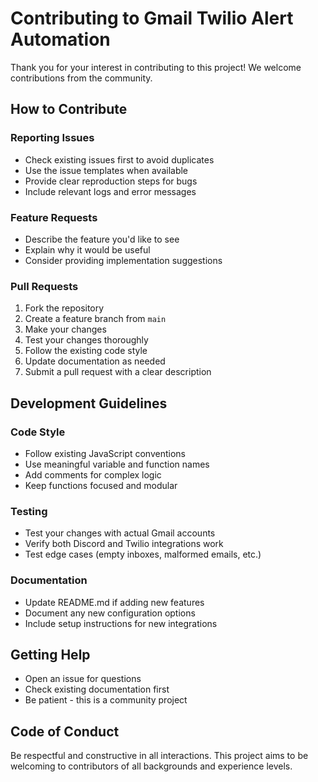 # Contributing to Gmail Twilio Alert Automation

Thank you for your interest in contributing to this project! We welcome contributions from the community.

## How to Contribute

### Reporting Issues
- Check existing issues first to avoid duplicates
- Use the issue templates when available
- Provide clear reproduction steps for bugs
- Include relevant logs and error messages

### Feature Requests
- Describe the feature you'd like to see
- Explain why it would be useful
- Consider providing implementation suggestions

### Pull Requests
1. Fork the repository
2. Create a feature branch from `main`
3. Make your changes
4. Test your changes thoroughly
5. Follow the existing code style
6. Update documentation as needed
7. Submit a pull request with a clear description

## Development Guidelines

### Code Style
- Follow existing JavaScript conventions
- Use meaningful variable and function names
- Add comments for complex logic
- Keep functions focused and modular

### Testing
- Test your changes with actual Gmail accounts
- Verify both Discord and Twilio integrations work
- Test edge cases (empty inboxes, malformed emails, etc.)

### Documentation
- Update README.md if adding new features
- Document any new configuration options
- Include setup instructions for new integrations

## Getting Help

- Open an issue for questions
- Check existing documentation first
- Be patient - this is a community project

## Code of Conduct

Be respectful and constructive in all interactions. This project aims to be welcoming to contributors of all backgrounds and experience levels.